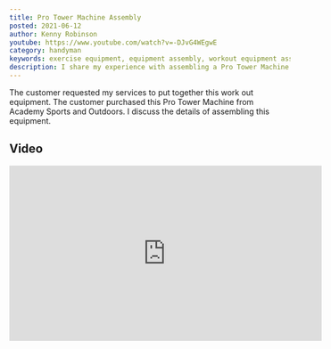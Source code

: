 ```yaml
---
title: Pro Tower Machine Assembly
posted: 2021-06-12
author: Kenny Robinson
youtube: https://www.youtube.com/watch?v=-DJvG4WEgwE
category: handyman
keywords: exercise equipment, equipment assembly, workout equipment assembly,
description: I share my experience with assembling a Pro Tower Machine that a customer purchased from Academy Sports and Outdoors.
---
```


The customer requested my services to put together this work out equipment. The customer purchased this
Pro Tower Machine from Academy Sports and Outdoors. I discuss the details of assembling this equipment.

## Video

<iframe width="560" height="315" src="https://www.youtube.com/embed/-DJvG4WEgwE" frameborder="0" allow="autoplay; encrypted-media" allowfullscreen class="youtube"></iframe>
